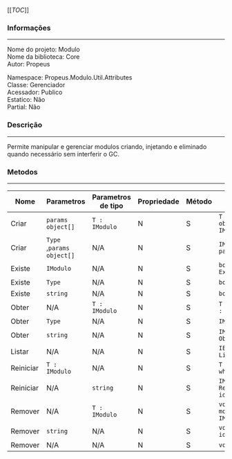 [[_TOC_]]

### Informações
---
Nome do projeto: Modulo <br>
Nome da biblioteca: Core <br>
Autor: Propeus 

Namespace: Propeus.Modulo.Util.Attributes<br>
Classe: Gerenciador<br>
Acessador: Publico<br>
Estatico: Não<br>
Partial: Não<br>

### Descrição
---
Permite manipular e gerenciar modulos criando, injetando e eliminado quando necessário sem interferir o GC.

### Metodos
---
|Nome| Parametros | Parametros de tipo  | Propriedade | Método | Assinatura|
|--|--|--|--|--|--|
| Criar | `params object[]` | `T : IModulo` | N | S | `T Criar<T>(params object[]) where T : IModulo;` |
| Criar | `Type` ,`params object[]` | N/A | N | S | `IModulo Criar(Type, params object[]);` |
| Existe | `IModulo`  | N/A | N | S | `bool Existe(IModulo);` |
| Existe | `Type`  | N/A | N | S | `bool Existe(Type);` |
| Existe | `string`  | N/A | N | S | `bool Existe(string);` |
| Obter | N/A  | `T : IModulo` | N | S | `T Obter<T>() where T : IModulo;` |
| Obter | `Type`  | N/A | N | S | `IModulo Obter(Type);` |
| Obter | `string`  | N/A | N | S | `IModulo Obter(string);` |
| Listar | N/A | N/A | N | S | `IEnumerable<IModulo> Listar();` |
| Reiniciar | `T : IModulo` | N/A | N | S | `T Reiniciar<T>(T) where T : IModulo;` |
| Reiniciar | N/A | `string` | N | S | `IModulo Reiniciar(string id);` |
| Remover| N/A  | `T : IModulo` | N | S | `void Remover<T>(T modulo) where T : IModulo;` |
| Remover| `string`  | N/A | N | S | `void Remover(string id);` |
| Remover| N/A | N/A | N | S | `void RemoverTodos();` |